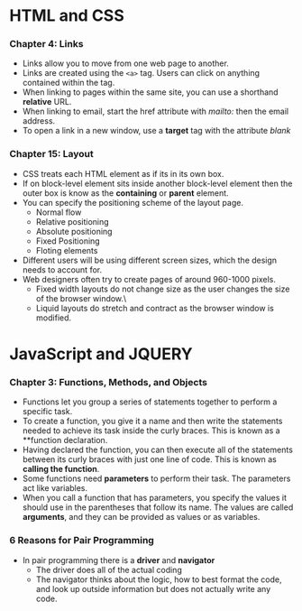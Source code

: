 # HTML and CSS

### Chapter 4: Links

* Links allow you to move from one web page to another.
* Links are created using the `<a>` tag. Users can click on anything contained within the tag.
* When linking to pages within the same site, you can use a shorthand **relative** URL.
* When linking to email, start the href attribute with *mailto:* then the email address.
* To open a link in a new window, use a **target** tag with the attribute *blank*

### Chapter 15: Layout

* CSS treats each HTML element as if its in its own box.
* If on block-level element sits inside another block-level element then the outer box is know as the **containing** or **parent** element.
* You can specify the positioning scheme of the layout page.
    * Normal flow
    * Relative positioning 
    * Absolute positioning 
    * Fixed Positioning
    * Floting elements
* Different users will be using different screen sizes, which the design needs to account for.
* Web designers often try to create pages of around 960-1000 pixels.
    * Fixed width layouts do not change size as the user changes the size of the browser window.\
    * Liquid layouts do stretch and contract as the browser window is modified.

# JavaScript and JQUERY

### Chapter 3: Functions, Methods, and Objects

* Functions let you group a series of statements together to perform a specific task.
* To create a function, you give it a name and then write the statements needed to achieve its task inside the curly braces. This is known as a **function declaration.
* Having declared the function, you can then execute all of the statements between its curly braces with just one line of code. This is known as **calling the function**.
* Some functions need **parameters** to perform their task. The parameters act like variables.
* When you call a function that has parameters, you specify the values it should use in the parentheses that follow its name. The values are called **arguments**, and they can be provided as values or as variables.

### 6 Reasons for Pair Programming

* In pair programming there is a **driver** and **navigator**
    * The driver does all of the actual coding
    * The navigator thinks about the logic, how to best format the code, and look up outside information but does not actually write any code.
